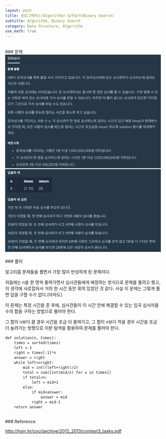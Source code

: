 ```yaml
---
layout: post
title: 프로그래머스(Algorithm)-입국심사(Binary Search)
subtitle: Algorithm, Binary Search
category: Data Structure, Algorithm
use_math: true
---
```


<br>
### 문제

<center><img src = '/post_img/200405/image2.png' width="600"/></center>
<center><img src = '/post_img/200405/image3.png' width="600"/></center>


<br>
### 풀이

알고리즘 문제들을 풀면서 가장 많이 반성하게 된 문제이다.

처음에는 n을 한 명씩 줄여가면서 심사관들에게 배정하는 방식으로 문제를 풀려고 했고, 이 생각에 사로잡혀서 거의 한 시간 동안 묶여 있었던 것 같다. 사실 이 문제는 그렇게 풀면 답을 구할 수가 없다.(아마도)

이 문제는 특정 시간을 준 후에, 심사관들이 이 시간 안에 해결할 수 있는 입국 심사자들 수의 합을 구하는 방법으로 풀어야 한다.

그 합이 n보다 클 경우 시간을 조금 더 줄여가고, 그 합이 n보다 작을 경우 시간을 조금 더 늘려가는 방향으로 이분 탐색을 활용하여 문제를 풀어야 한다.

```
def solution(n, times):
    times = sorted(times)
    left = 1
    right = times[-1]*n
    answer = right
    while left<=right:
        mid = int((left+right)/2)
        total = sum([int(mid/x) for x in times])
        if total<n:
            left = mid+1
        else:
            if mid<answer:
                answer = mid
            right = mid-1
    return answer
```

<br>
### Reference

http://hsin.hr/coci/archive/2012_2013/contest3_tasks.pdf
